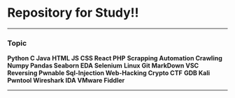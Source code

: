 # **Repository for Study!!**

---

### **Topic**

**Python C Java**
**HTML JS CSS React PHP**
**Scrapping Automation Crawling**
**Numpy Pandas Seaborn EDA Selenium**
**Linux Git MarkDown VSC**
**Reversing Pwnable Sql-Injection Web-Hacking Crypto CTF**
**GDB Kali Pwntool Wireshark IDA VMware Fiddler**

---
